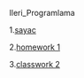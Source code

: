 Ileri_Programlama


1.[sayac](https://ahmetihsansavas.github.io/Ileri_Programlama/Empty%20page.html)

2.[homework 1](https://ahmetihsansavas.github.io/Ileri_Programlama/Homework1.html)

3.[classwork 2](https://ahmetihsansavas.github.io/Ileri_Programlama/ArrayOdev.html)
